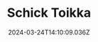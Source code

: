 ---
title: Schick Toikka
url: https://www.schick-toikka.com/
date: "2024-03-24T14:10:09.036Z"
collection:
  - Foundry
type: Collections
---